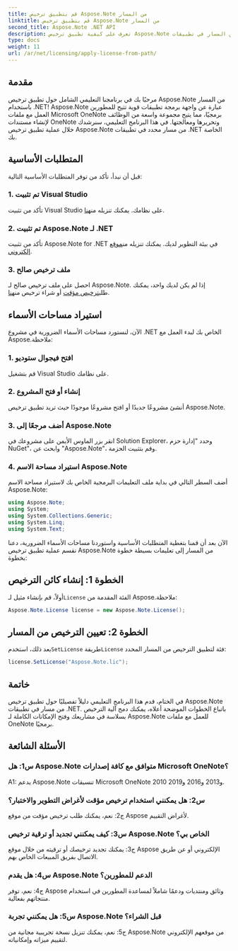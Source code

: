 ```yaml
---
title: قم بتطبيق ترخيص Aspose.Note من المسار
linktitle: قم بتطبيق ترخيص Aspose.Note من المسار
second_title: Aspose.Note .NET API
description: تعرف على كيفية تطبيق ترخيص Aspose.Note من المسار في تطبيقات .NET. أطلق العنان للإمكانات الكاملة لمعالجة ملفات OneNote باستخدام Aspose.Note.
type: docs
weight: 11
url: /ar/net/licensing/apply-license-from-path/
---
```

## مقدمة

مرحبًا بك في برنامجنا التعليمي الشامل حول تطبيق ترخيص Aspose.Note من المسار باستخدام .NET! Aspose.Note عبارة عن واجهة برمجة تطبيقات قوية تتيح للمطورين العمل مع ملفات Microsoft OneNote برمجيًا، مما يتيح مجموعة واسعة من الوظائف لإنشاء مستندات OneNote وتحريرها ومعالجتها. في هذا البرنامج التعليمي، سنرشدك خلال عملية تطبيق ترخيص Aspose.Note من مسار محدد في تطبيقات .NET الخاصة بك.

## المتطلبات الأساسية

قبل أن نبدأ، تأكد من توفر المتطلبات الأساسية التالية:

### 1. تم تثبيت Visual Studio

 تأكد من تثبيت Visual Studio على نظامك. يمكنك تنزيله من[هنا](https://visualstudio.microsoft.com/downloads/).

### 2. تم تثبيت Aspose.Note لـ .NET

 تأكد من تثبيت Aspose.Note for .NET في بيئة التطوير لديك. يمكنك تنزيله من[موقع إلكتروني](https://releases.aspose.com/note/net/).

### 3. ملف ترخيص صالح

 احصل على ملف ترخيص صالح لـ Aspose.Note. إذا لم يكن لديك واحد، يمكنك طلب[ترخيص مؤقت](https://purchase.aspose.com/temporary-license/) أو شراء ترخيص من[هنا](https://purchase.aspose.com/buy).

## استيراد مساحات الأسماء

الآن، لنستورد مساحات الأسماء الضرورية في مشروع .NET الخاص بك لبدء العمل مع Aspose.ملاحظة:

### 1. افتح فيجوال ستوديو

قم بتشغيل Visual Studio على نظامك.

### 2. إنشاء أو فتح المشروع

أنشئ مشروعًا جديدًا أو افتح مشروعًا موجودًا حيث تريد تطبيق ترخيص Aspose.Note.

### 3. أضف مرجعًا إلى Aspose.Note

انقر بزر الماوس الأيمن على مشروعك في Solution Explorer، وحدد "إدارة حزم NuGet"، وابحث عن "Aspose.Note"، وقم بتثبيت الحزمة.

### 4. استيراد مساحة الاسم Aspose.Note

أضف السطر التالي في بداية ملف التعليمات البرمجية الخاص بك لاستيراد مساحة الاسم Aspose.Note:

```csharp
using Aspose.Note;
using System;
using System.Collections.Generic;
using System.Linq;
using System.Text;
```

الآن بعد أن قمنا بتغطية المتطلبات الأساسية واستوردنا مساحات الأسماء الضرورية، دعنا نقسم عملية تطبيق ترخيص Aspose.Note من المسار إلى تعليمات بسيطة خطوة بخطوة:

## الخطوة 1: إنشاء كائن الترخيص

 أولاً، قم بإنشاء مثيل لـ`License` الفئة المقدمة من Aspose.ملاحظة:

```csharp
Aspose.Note.License license = new Aspose.Note.License();
```

## الخطوة 2: تعيين الترخيص من المسار

بعد ذلك، استخدم`SetLicense` طريقة`License` فئة لتطبيق الترخيص من المسار المحدد:

```csharp
license.SetLicense("Aspose.Note.lic");
```

## خاتمة

في الختام، قدم هذا البرنامج التعليمي دليلاً تفصيليًا حول تطبيق ترخيص Aspose.Note من مسار في تطبيقات .NET. باتباع الخطوات الموضحة أعلاه، يمكنك دمج آلية الترخيص بسلاسة في مشاريعك وفتح الإمكانات الكاملة لـ Aspose.Note للعمل مع ملفات OneNote برمجيًا.

## الأسئلة الشائعة

### س1: هل Aspose.Note متوافق مع كافة إصدارات Microsoft OneNote؟

A1: يدعم Aspose.Note تنسيقات Microsoft OneNote 2010 و2013 و2016 و2019.

### س2: هل يمكنني استخدام ترخيص مؤقت لأغراض التطوير والاختبار؟

ج2: نعم، يمكنك طلب ترخيص مؤقت من موقع Aspose لأغراض التقييم.

### س3: كيف يمكنني تجديد أو ترقية ترخيص Aspose.Note الخاص بي؟

ج3: يمكنك تجديد ترخيصك أو ترقيته من خلال موقع Aspose الإلكتروني أو عن طريق الاتصال بفريق المبيعات الخاص بهم.

### س4: هل يقدم Aspose.Note الدعم للمطورين؟

ج4: نعم، توفر Aspose وثائق ومنتديات ودعمًا شاملاً لمساعدة المطورين في استخدام منتجاتهم بفعالية.

### س5: هل يمكنني تجربة Aspose.Note قبل الشراء؟

ج5: نعم، يمكنك تنزيل نسخة تجريبية مجانية من Aspose.Note من موقعهم الإلكتروني لتقييم ميزاته وإمكانياته.